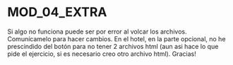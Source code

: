 # MOD_04_EXTRA
Si algo no funciona puede ser por error al volcar los archivos. 
Comunícamelo para hacer cambios.
En el hotel, en la parte opcional, no he prescindido del botón para no tener 2 archivos html (aun asi hace lo que pide el ejercicio, si es necesario creo otro archivo html).
Gracias!
